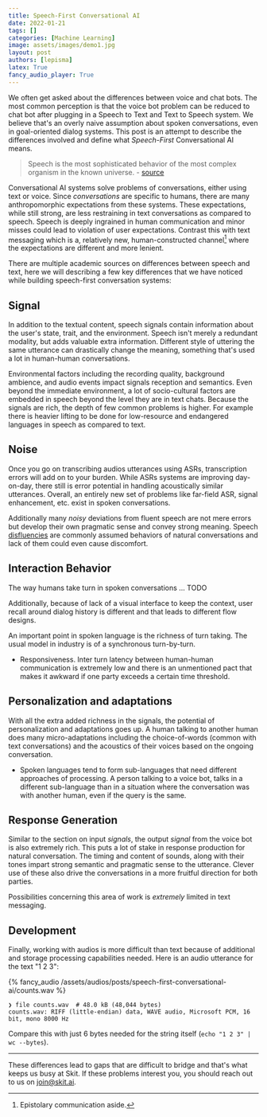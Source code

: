 ```yaml
---
title: Speech-First Conversational AI
date: 2022-01-21
tags: []
categories: [Machine Learning]
image: assets/images/demo1.jpg
layout: post
authors: [lepisma]
latex: True
fancy_audio_player: True
---
```


We often get asked about the differences between voice and chat bots. The most
common perception is that the voice bot problem can be reduced to chat bot after
plugging in a Speech to Text and Text to Speech system. We believe that's an
overly naive assumption about spoken conversations, even in goal-oriented dialog
systems. This post is an attempt to describe the differences involved and define
what _Speech-First_ Conversational AI means.

> Speech is the most sophisticated behavior of the most complex organism in the
> known universe. - [source](https://youtu.be/Zy3Ny-WjyGE?t=251)

Conversational AI systems solve problems of conversations, either using text or
voice. Since _conversations_ are specific to humans, there are many
anthropomorphic expectations from these systems. These expectations, while still
strong, are less restraining in text conversations as compared to speech. Speech
is deeply ingrained in human communication and minor misses could lead to
violation of user expectations. Contrast this with text messaging which is a,
relatively new, human-constructed channel[^1] where the expectations are
different and more lenient.

There are multiple academic sources on differences between speech and text, here
we will describing a few key differences that we have noticed while building
speech-first conversation systems:

## Signal

In addition to the textual content, speech signals contain information about the
user's state, trait, and the environment. Speech isn't merely a redundant
modality, but adds valuable extra information. Different style of uttering the
same utterance can drastically change the meaning, something that's used a lot
in human-human conversations.

Environmental factors including the recording quality, background ambience, and
audio events impact signals reception and semantics. Even beyond the immediate
environment, a lot of socio-cultural factors are embedded in speech beyond the
level they are in text chats. Because the signals are rich, the depth of few
common problems is higher. For example there is heavier lifting to be done for
low-resource and endangered languages in speech as compared to text.

## Noise

Once you go on transcribing audios utterances using ASRs, transcription errors
will add on to your burden. While ASRs systems are improving day-on-day, there
still is error potential in handling acoustically similar utterances. Overall,
an entirely new set of problems like far-field ASR, signal enhancement, etc.
exist in spoken conversations.

Additionally many _noisy_ deviations from fluent speech are not mere errors but
develop their own pragmatic sense and convey strong meaning. Speech
[disfluencies](https://en.wikipedia.org/wiki/Speech_disfluency) are commonly
assumed behaviors of natural conversations and lack of them could even cause
discomfort.

## Interaction Behavior

The way humans take turn in spoken conversations ... TODO

Additionally, because of lack of a visual interface to keep the context, user
recall around dialog history is different and that leads to different flow
designs.

An important point in spoken language is the richness of turn taking. The usual
model in industry is of a synchronous turn-by-turn.

+ Responsiveness. Inter turn latency between human-human communication is
  extremely low and there is an unmentioned pact that makes it awkward if one
  party exceeds a certain time threshold.

## Personalization and adaptations

With all the extra added richness in the signals, the potential of
personalization and adaptations goes up. A human talking to another human does
many micro-adaptations including the choice-of-words (common with text
conversations) and the acoustics of their voices based on the ongoing
conversation.

+ Spoken languages tend to form sub-languages that need different approaches of
  processing. A person talking to a voice bot, talks in a different sub-language
  than in a situation where the conversation was with another human, even if the
  query is the same.

## Response Generation

Similar to the section on input _signals_, the output _signal_ from the voice
bot is also extremely rich. This puts a lot of stake in response production for
natural conversation. The timing and content of sounds, along with their tones
impart strong semantic and pragmatic sense to the utterance. Clever use of these
also drive the conversations in a more fruitful direction for both parties.

Possibilities concerning this area of work is _extremely_ limited in text
messaging.

## Development

Finally, working with audios is more difficult than text because of additional
and storage processing capabilities needed. Here is an audio utterance for the
text "1 2 3":

{% fancy_audio /assets/audios/posts/speech-first-conversational-ai/counts.wav %}

```
❯ file counts.wav  # 48.0 kB (48,044 bytes)
counts.wav: RIFF (little-endian) data, WAVE audio, Microsoft PCM, 16 bit, mono 8000 Hz
```

Compare this with just 6 bytes needed for the string itself (`echo "1 2 3" | wc
--bytes`).

---

These differences lead to gaps that are difficult to bridge and that's what
keeps us busy at Skit. If these problems interest you, you should reach out to
us on [join@skit.ai](mailto:join@skit.ai).


[^1]: Epistolary communication aside.
